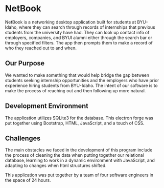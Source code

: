 # NetBook
NetBook is a networking desktop application built for students at BYU-Idaho, where they can search through records of internships that previous students from the university have had. They can look up contact info of employers, companies, and BYUI alumni either through the search bar or through specified filters. The app then prompts them to make a record of who they reached out to and when.

## Our Purpose
We wanted to make something that would help bridge the gap between students seeking internship opportunities and the employers who have prior experience hiring students from BYU-Idaho. The intent of our software is to make the process of reaching out and then following up more natural.

## Development Environment
The application utilizes SQLite3 for the database. This electron forge was put together using Bootstrap, HTML, JavaScript, and a touch of CSS.

## Challenges
The main obstacles we faced in the development of this program include the process of cleaning the data when putting together our relational database, learning to work in a dynamic environment with JavaScript, and adapting to changes when html structures shifted.

This application was put together by a team of four software engineers in the space of 24 hours.